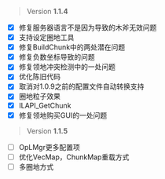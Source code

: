 > Version **1.1.4**
 
 - [x] 修复服务器语言不是因为导致的木斧无效问题
 - [x] 支持设定圈地工具
 - [x] 修复BuildChunk中的两处潜在问题
 - [x] 修复负数坐标导致的问题
 - [x] 修复领地冲突检测中的一处问题
 - [x] 优化陈旧代码
 - [x] 取消对1.0.9之前的配置文件自动转换支持
 - [x] 圈地粒子效果
 - [x] ILAPI_GetChunk
 - [x] 修复领地购买GUI的一处问题

 > Version **1.1.5**

 - [ ] OpLMgr更多配置项
 - [ ] 优化VecMap，ChunkMap重载方式
 - [ ] 多圈地方式